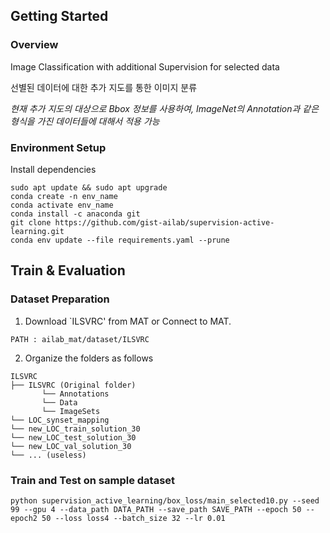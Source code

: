 ## Getting Started

### Overview

Image Classification with additional Supervision for selected data

선별된 데이터에 대한 추가 지도를 통한 이미지 분류

*현재 추가 지도의 대상으로 Bbox 정보를 사용하여, ImageNet의 Annotation과 같은 형식을 가진 데이터들에 대해서 적용 가능*

### Environment Setup

Install dependencies
```
sudo apt update && sudo apt upgrade
conda create -n env_name
conda activate env_name
conda install -c anaconda git
git clone https://github.com/gist-ailab/supervision-active-learning.git
conda env update --file requirements.yaml --prune
```

## Train & Evaluation

### Dataset Preparation
1. Download `ILSVRC' from MAT or Connect to MAT.
```
PATH : ailab_mat/dataset/ILSVRC
```
2. Organize the folders as follows
```
ILSVRC
├── ILSVRC (Original folder)
       └── Annotations
       └── Data
       └── ImageSets
└── LOC_synset_mapping 
└── new_LOC_train_solution_30 
└── new_LOC_test_solution_30 
└── new_LOC_val_solution_30 
└── ... (useless)
```
### Train and Test on sample dataset
```
python supervision_active_learning/box_loss/main_selected10.py --seed 99 --gpu 4 --data_path DATA_PATH --save_path SAVE_PATH --epoch 50 --epoch2 50 --loss loss4 --batch_size 32 --lr 0.01
```
